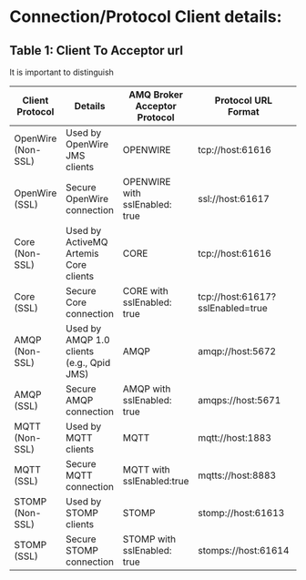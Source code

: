 # Connection/Protocol Client details:

## Table 1: Client To Acceptor url

It is important to distinguish 

| Client Protocol | Details | AMQ Broker Acceptor Protocol | Protocol URL Format| Typical Port |
|-----------------|---------|------------------------------|--------------------|--------------|
| OpenWire (Non-SSL) | Used by OpenWire JMS clients  | OPENWIRE                            | tcp://host:61616                    | 61616        |
| OpenWire (SSL)     | Secure OpenWire connection    | OPENWIRE with sslEnabled: true      | ssl://host:61617                    | 61617        |
| Core (Non-SSL)     | Used by ActiveMQ Artemis Core clients | CORE                       | tcp://host:61616                    | 61616        |
| Core (SSL)         | Secure Core connection       | CORE with sslEnabled: true          | tcp://host:61617?sslEnabled=true     | 61617        |
| AMQP (Non-SSL)     | Used by AMQP 1.0 clients (e.g., Qpid JMS) | AMQP                      | amqp://host:5672                     | 5672         |
| AMQP (SSL)         | Secure AMQP connection      | AMQP with sslEnabled: true          | amqps://host:5671                    | 5671         |
| MQTT (Non-SSL)     | Used by MQTT clients        | MQTT                               | mqtt://host:1883                     | 1883         |
| MQTT (SSL)         | Secure MQTT connection      | MQTT with sslEnabled:true          | mqtts://host:8883                    | 8883         |
| STOMP (Non-SSL)    | Used by STOMP clients       | STOMP                              | stomp://host:61613                    | 61613        |
| STOMP (SSL)        | Secure STOMP connection     | STOMP with sslEnabled: true         | stomps://host:61614                   | 61614        |
